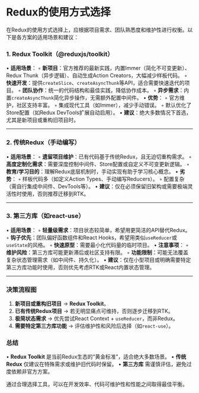 # Redux的使用方式选择
在Redux的使用方式选择上，应根据项目需求、团队熟悉度和维护性进行权衡。以下是各方案的适用场景和建议：

### 1. **Redux Toolkit（@reduxjs/toolkit）**
   • **适用场景**：
     ◦ **新项目**：官方推荐的最新实践，内置Immer（简化不可变更新）、Redux Thunk（异步逻辑）、自动生成Action Creators，大幅减少样板代码。
     ◦ **快速开发**：提供`createSlice`、`createAsyncThunk`等API，适合需要快速迭代的项目。
     ◦ **团队协作**：统一的代码结构和最佳实践，降低协作成本。
     ◦ **异步需求**：内置`createAsyncThunk`简化异步操作，无需额外配置中间件。
   • **优势**：
     ◦ 官方维护，社区支持丰富。
     ◦ 集成现代工具（如Immer），减少手动错误。
     ◦ 默认优化了Store配置（如Redux DevTools扩展自动启用）。
   • **建议**：绝大多数情况下首选，尤其是新项目或重构旧项目时。

---

### 2. **传统Redux（手动编写）**
   • **适用场景**：
     ◦ **遗留项目维护**：已有代码基于传统Redux，且无迫切重构需求。
     ◦ **高度定制化需求**：需要深度控制中间件、Store配置或自定义不可变更新逻辑。
     ◦ **教育/学习目的**：理解Redux底层机制时，手动实现有助于学习核心概念。
   • **劣势**：
     ◦ 样板代码多（如定义Action Types、手动编写Reducers）。
     ◦ 配置复杂（需自行集成中间件、DevTools等）。
   • **建议**：仅在必须保留旧架构或需要极端灵活性时使用，否则推荐迁移到RTK。

---

### 3. **第三方库（如react-use）**
   • **适用场景**：
     ◦ **轻量级需求**：项目状态较简单，希望用更简洁的API替代Redux。
     ◦ **钩子优先**：团队偏好函数组件和React Hooks，希望用类似`useReducer`或`useState`的风格。
     ◦ **快速原型**：需要最小化代码量的临时项目。
   • **注意事项**：
     ◦ **维护风险**：第三方库可能更新滞后或社区支持有限。
     ◦ **功能限制**：可能无法覆盖复杂状态管理需求（如中间件、持久化）。
   • **建议**：仅在小型项目或明确需要特定第三方库功能时使用，否则优先考虑RTK或React内置状态管理。

---

### **决策流程图**
1. **新项目或重构旧项目** → **Redux Toolkit**。
2. **已有传统Redux项目** → 若无明显痛点可维持，否则逐步迁移到RTK。
3. **极简状态需求** → 优先尝试React Context + `useReducer`，而非Redux。
4. **需要特定第三方库功能** → 评估维护性和风险后选择（如`react-use`）。

### **总结**
• **Redux Toolkit** 是当前Redux生态的“黄金标准”，适合绝大多数场景。
• **传统Redux** 仅建议在特殊需求或维护旧代码时保留。
• **第三方库** 需谨慎评估，避免过度依赖非官方方案。

通过合理选择工具，可以在开发效率、代码可维护性和性能之间取得最佳平衡。